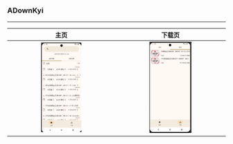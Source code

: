 ### ADownKyi

------------

|                                主页                                 |                                  下载页                                  |
|:-----------------------------------------------------------------:|:---------------------------------------------------------------------:|
| <img src="./picture/Main%20Screen.png" width="40%" height="40%"/> | <img src="./picture/Download%20Screen.png" width="40%" height="40%"/> |